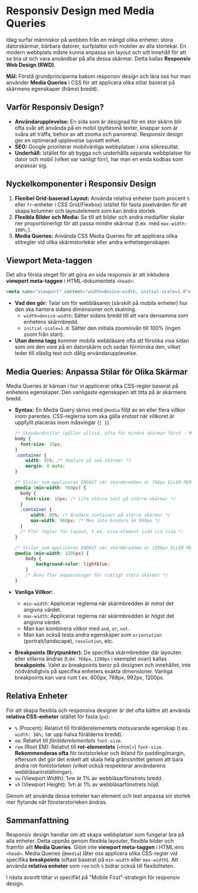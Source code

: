 # Responsiv Design med Media Queries

Idag surfar människor på webben från en mängd olika enheter: stora datorskärmar, bärbara datorer, surfplattor och mobiler av alla storlekar. En modern webbplats måste kunna anpassa sin layout och sitt innehåll för att se bra ut och vara användbar på alla dessa skärmar. Detta kallas **Responsiv Web Design (RWD)**.

**Mål:** Förstå grundprinciperna bakom responsiv design och lära oss hur man använder **Media Queries** i CSS för att applicera olika stilar baserat på skärmens egenskaper (främst bredd).

## Varför Responsiv Design?

*   **Användarupplevelse:** En sida som är designad för en stor skärm blir ofta svår att använda på en mobil (pyttesmå texter, knappar som är svåra att träffa, behov av att zooma och panorera). Responsiv design ger en optimerad upplevelse oavsett enhet.
*   **SEO:** Google prioriterar mobilvänliga webbplatser i sina sökresultat.
*   **Underhåll:** Istället för att bygga och underhålla separata webbplatser för dator och mobil (vilket var vanligt förr), har man en enda kodbas som anpassar sig.

## Nyckelkomponenter i Responsiv Design

1.  **Flexibel Grid-baserad Layout:** Använda relativa enheter (som procent `%` eller `fr`-enheter i CSS Grid/Flexbox) istället för fasta pixelvärden för att skapa kolumner och layoutelement som kan ändra storlek.
2.  **Flexibla Bilder och Media:** Se till att bilder och andra mediafiler skalar ner proportionerligt för att passa mindre skärmar (t.ex. med `max-width: 100%;`).
3.  **Media Queries:** Använda CSS Media Queries för att applicera olika stilregler vid olika skärmstorlekar eller andra enhetsegenskaper.

## Viewport Meta-taggen

Det allra första steget för att göra en sida responsiv är att inkludera **viewport meta-taggen** i HTML-dokumentets `<head>`:

```html
<meta name="viewport" content="width=device-width, initial-scale=1.0">
```

*   **Vad den gör:** Talar om för webbläsaren (särskilt på mobila enheter) hur den ska hantera sidans dimensioner och skalning.
    *   `width=device-width`: Sätter sidans bredd till att vara densamma som enhetens skärmbredd.
    *   `initial-scale=1.0`: Sätter den initiala zoomnivån till 100% (ingen zoom från start).
*   **Utan denna tagg** kommer mobila webbläsare ofta att försöka visa sidan som om den vore på en datorskärm och sedan förminska den, vilket leder till oläslig text och dålig användarupplevelse.

## Media Queries: Anpassa Stilar för Olika Skärmar

Media Queries är kärnan i hur vi applicerar olika CSS-regler baserat på enhetens egenskaper. Den vanligaste egenskapen att titta på är skärmens bredd.

*   **Syntax:** En Media Query skrivs med `@media` följt av en eller flera villkor inom parentes. CSS-reglerna som ska gälla *endast* när villkoret är uppfyllt placeras inom måsvingar (`{ }`).

    ```css
    /* Standardstilar (gäller alltid, ofta för mindre skärmar först - Mobile First) */
    body {
      font-size: 16px;
    }
    .container {
        width: 95%; /* Smalare på små skärmar */
        margin: 0 auto;
    }

    /* Stilar som appliceras ENDAST när skärmbredden är 768px ELLER MER */
    @media (min-width: 768px) {
      body {
        font-size: 18px; /* Lite större text på större skärmar */
      }
      .container {
          width: 80%; /* Bredare container på större skärmar */
          max-width: 960px; /* Men inte bredare än 960px */
      }
      /* Fler regler för layout, t.ex. visa element sida vid sida */
    }

    /* Stilar som appliceras ENDAST när skärmbredden är 1200px ELLER MER */
    @media (min-width: 1200px) {
        body {
            background-color: lightblue;
        }
        /* Ännu fler anpassningar för riktigt stora skärmar */
    }
    ```

*   **Vanliga Villkor:**
    *   `min-width`: Applicerar reglerna när skärmbredden är *minst* det angivna värdet.
    *   `max-width`: Applicerar reglerna när skärmbredden är *högst* det angivna värdet.
    *   Man kan kombinera villkor med `and`, `or`, `not`.
    *   Man kan också testa andra egenskaper som `orientation` (portrait/landscape), `resolution`, etc.

*   **Breakpoints (Brytpunkter):** De specifika skärmbredder där layouten eller stilarna ändras (t.ex. `768px`, `1200px` i exemplet ovan) kallas **breakpoints**. Valet av breakpoints beror på designen och innehållet, inte nödvändigtvis på specifika enheters exakta dimensioner. Vanliga breakpoints kan vara runt t.ex. 600px, 768px, 992px, 1200px.

## Relativa Enheter

För att skapa flexibla och responsiva designer är det ofta bättre att använda **relativa CSS-enheter** istället för fasta (`px`):

*   `%` (Procent): Relativt till förälderelementets motsvarande egenskap (t.ex. `width: 50%;` tar upp halva förälderns bredd).
*   `em`: Relativt till *förälderelementets* `font-size`.
*   `rem` (Root EM): Relativt till **rot-elementets** (`<html>`) `font-size`. **Rekommenderas ofta** för textstorlekar och ibland för padding/margin, eftersom det gör det enkelt att skala hela gränssnittet genom att bara ändra rot-fontstorleken (vilket också respekterar användarens webbläsarinställningar).
*   `vw` (Viewport Width): 1vw är 1% av webbläsarfönstrets bredd.
*   `vh` (Viewport Height): 1vh är 1% av webbläsarfönstrets höjd.

Genom att använda dessa enheter kan element och text anpassa sin storlek mer flytande när fönsterstorleken ändras.

## Sammanfattning

Responsiv design handlar om att skapa webbplatser som fungerar bra på alla enheter. Detta uppnås genom flexibla layouter, flexibla bilder och framför allt **Media Queries**. Glöm inte **viewport meta-taggen** i HTML:ens `<head>`. Media Queries (`@media`) låter oss applicera olika CSS-regler vid specifika **breakpoints** (oftast baserat på `min-width` eller `max-width`). Att använda **relativa enheter** som `rem` och `%` bidrar också till flexibiliteten.

I nästa avsnitt tittar vi specifikt på "Mobile First"-strategin för responsiv design.
